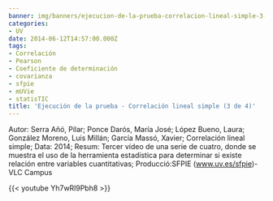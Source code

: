 ```yaml
---
banner: img/banners/ejecucion-de-la-prueba-correlacion-lineal-simple-3-de-4.jpg
categories:
- UV
date: 2014-06-12T14:57:00.000Z
tags:
- Correlación
- Pearson
- Coeficiente de determinación
- covarianza
- sfpie
- mUVie
- statisTIC
title: 'Ejecución de la prueba - Correlación lineal simple (3 de 4)'
---
```


Autor: Serra Añó, Pilar; Ponce Darós, María José; López Bueno, Laura; González Moreno, Luis Millán; García Massó, Xavier; Correlación lineal simple; Data: 2014; Resum: Tercer vídeo de una serie de cuatro, donde se muestra el uso de la herramienta estadística para determinar si existe relación entre variables cuantitativas; Producció:SFPIE (www.uv.es/sfpie)-VLC Campus 

{{< youtube Yh7wRl9Pbh8 >}}
